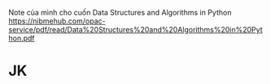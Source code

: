 Note của mình cho cuốn Data Structures and Algorithms in Python https://nibmehub.com/opac-service/pdf/read/Data%20Structures%20and%20Algorithms%20in%20Python.pdf

# JK
